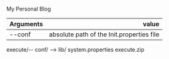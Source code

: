 
My Personal Blog

| Arguments   |      value      | 
|-------------| ---------------:|
| --conf      |  absolute path of the Init.properties file   | 

execute/--
    conf/ -->
    lib/
    system.properties
    execute.zip
